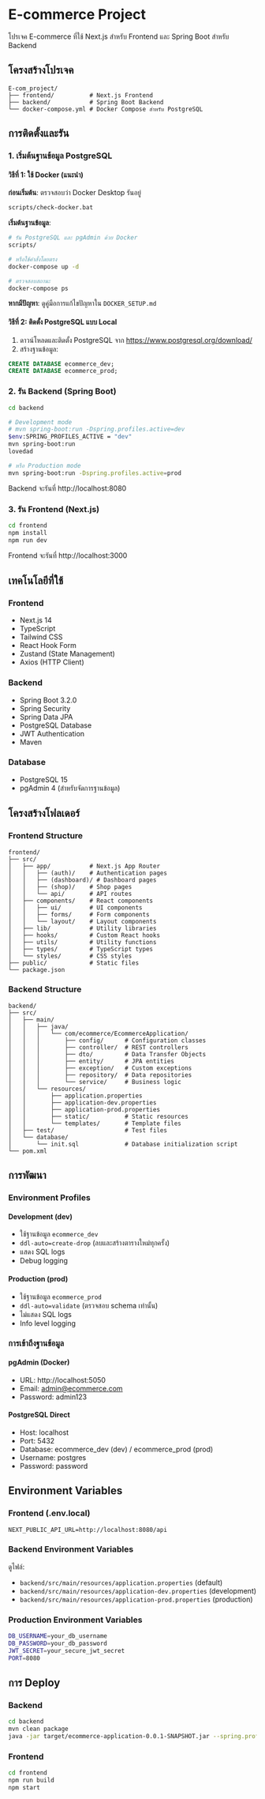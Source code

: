 # E-commerce Project

โปรเจค E-commerce ที่ใช้ Next.js สำหรับ Frontend และ Spring Boot สำหรับ Backend

## โครงสร้างโปรเจค

```
E-com_project/
├── frontend/          # Next.js Frontend
├── backend/           # Spring Boot Backend
└── docker-compose.yml # Docker Compose สำหรับ PostgreSQL
```

## การติดตั้งและรัน

### 1. เริ่มต้นฐานข้อมูล PostgreSQL

#### วิธีที่ 1: ใช้ Docker (แนะนำ)

**ก่อนเริ่มต้น**: ตรวจสอบว่า Docker Desktop รันอยู่
```bash
scripts/check-docker.bat
```

**เริ่มต้นฐานข้อมูล**:
```bash
# รัน PostgreSQL และ pgAdmin ด้วย Docker
scripts/

# หรือใช้คำสั่งโดยตรง
docker-compose up -d

# ตรวจสอบสถานะ
docker-compose ps
```

**หากมีปัญหา**: ดูคู่มือการแก้ไขปัญหาใน `DOCKER_SETUP.md`

#### วิธีที่ 2: ติดตั้ง PostgreSQL แบบ Local
1. ดาวน์โหลดและติดตั้ง PostgreSQL จาก https://www.postgresql.org/download/
2. สร้างฐานข้อมูล:
```sql
CREATE DATABASE ecommerce_dev;
CREATE DATABASE ecommerce_prod;
```

### 2. รัน Backend (Spring Boot)

```bash
cd backend

# Development mode
# mvn spring-boot:run -Dspring.profiles.active=dev
$env:SPRING_PROFILES_ACTIVE = "dev"
mvn spring-boot:run
lovedad

# หรือ Production mode
mvn spring-boot:run -Dspring.profiles.active=prod
```

Backend จะรันที่ http://localhost:8080

### 3. รัน Frontend (Next.js)

```bash
cd frontend 
npm install
npm run dev
```

Frontend จะรันที่ http://localhost:3000

## เทคโนโลยีที่ใช้

### Frontend
- Next.js 14
- TypeScript
- Tailwind CSS
- React Hook Form
- Zustand (State Management)
- Axios (HTTP Client)

### Backend
- Spring Boot 3.2.0
- Spring Security
- Spring Data JPA
- PostgreSQL Database
- JWT Authentication
- Maven

### Database
- PostgreSQL 15
- pgAdmin 4 (สำหรับจัดการฐานข้อมูล)

## โครงสร้างโฟลเดอร์

### Frontend Structure
```
frontend/
├── src/
│   ├── app/           # Next.js App Router
│   │   ├── (auth)/    # Authentication pages
│   │   ├── (dashboard)/ # Dashboard pages
│   │   ├── (shop)/    # Shop pages
│   │   └── api/       # API routes
│   ├── components/    # React components
│   │   ├── ui/        # UI components
│   │   ├── forms/     # Form components
│   │   └── layout/    # Layout components
│   ├── lib/           # Utility libraries
│   ├── hooks/         # Custom React hooks
│   ├── utils/         # Utility functions
│   ├── types/         # TypeScript types
│   └── styles/        # CSS styles
├── public/            # Static files
└── package.json
```

### Backend Structure
```
backend/
├── src/
│   ├── main/
│   │   ├── java/
│   │   │   └── com/ecommerce/EcommerceApplication/
│   │   │       ├── config/      # Configuration classes
│   │   │       ├── controller/  # REST controllers
│   │   │       ├── dto/         # Data Transfer Objects
│   │   │       ├── entity/      # JPA entities
│   │   │       ├── exception/   # Custom exceptions
│   │   │       ├── repository/  # Data repositories
│   │   │       └── service/     # Business logic
│   │   └── resources/
│   │       ├── application.properties
│   │       ├── application-dev.properties
│   │       ├── application-prod.properties
│   │       ├── static/          # Static resources
│   │       └── templates/       # Template files
│   ├── test/                    # Test files
│   └── database/
│       └── init.sql             # Database initialization script
└── pom.xml
```

## การพัฒนา

### Environment Profiles

#### Development (dev)
- ใช้ฐานข้อมูล `ecommerce_dev`
- `ddl-auto=create-drop` (ลบและสร้างตารางใหม่ทุกครั้ง)
- แสดง SQL logs
- Debug logging

#### Production (prod)
- ใช้ฐานข้อมูล `ecommerce_prod`
- `ddl-auto=validate` (ตรวจสอบ schema เท่านั้น)
- ไม่แสดง SQL logs
- Info level logging

### การเข้าถึงฐานข้อมูล

#### pgAdmin (Docker)
- URL: http://localhost:5050
- Email: admin@ecommerce.com
- Password: admin123

#### PostgreSQL Direct
- Host: localhost
- Port: 5432
- Database: ecommerce_dev (dev) / ecommerce_prod (prod)
- Username: postgres
- Password: password

## Environment Variables

### Frontend (.env.local)
```
NEXT_PUBLIC_API_URL=http://localhost:8080/api
```

### Backend Environment Variables
ดูไฟล์:
- `backend/src/main/resources/application.properties` (default)
- `backend/src/main/resources/application-dev.properties` (development)
- `backend/src/main/resources/application-prod.properties` (production)

### Production Environment Variables
```bash
DB_USERNAME=your_db_username
DB_PASSWORD=your_db_password
JWT_SECRET=your_secure_jwt_secret
PORT=8080
```

## การ Deploy

### Backend
```bash
cd backend
mvn clean package
java -jar target/ecommerce-application-0.0.1-SNAPSHOT.jar --spring.profiles.active=prod
```

### Frontend
```bash
cd frontend
npm run build
npm start
```
